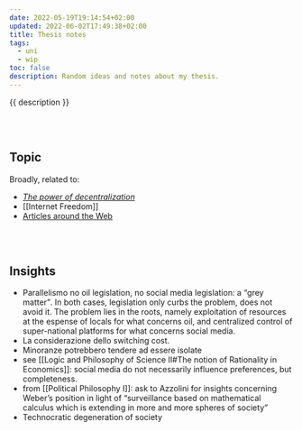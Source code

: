 ```yaml
---
date: 2022-05-19T19:14:54+02:00
updated: 2022-06-02T17:49:38+02:00
title: Thesis notes
tags:
  - uni
  - wip
toc: false
description: Random ideas and notes about my thesis.
---
```

{{ description }}

<br>
<br>

## Topic

Broadly, related to:

- <cite>[The power of decentralization](/the-power-of-decentralization 'The power of decentralization - tommi.space')</cite>
- [[Internet Freedom]]
- [Articles around the Web](https://inputs.tommi.space/tag/list/thesis 'Entries tagged `thesis` in Tommi’s inputs')

<br>
<br>

## Insights

- Parallelismo no oil legislation, no social media legislation: a <q>grey matter</q>. In both cases, legislation only curbs the problem, does not avoid it. The problem lies in the roots, namely exploitation of resources at the espense of locals for what concerns oil, and centralized control of super-national platforms for what concerns social media.
- La considerazione dello switching cost.
- Minoranze potrebbero tendere ad essere isolate
- see [[Logic and Philosophy of Science II#The notion of Rationality in Economics]]: social media do not necessarily influence preferences, but completeness.
- from [[Political Philosophy I]]: ask to Azzolini for insights concerning Weber’s position in light of <q>surveillance based on mathematical calculus which is extending in more and more spheres of society</q>
- Technocratic degeneration of society